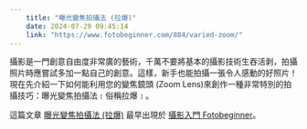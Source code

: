 ```yaml
---
    title: "曝光變焦拍攝法 (拉爆)"
    date: 2024-07-29 09:45:14
    link: "https://www.fotobeginner.com/884/varied-zoom/"
---
```


<p>攝影是一門創意自由度非常廣的藝術，千萬不要將基本的攝影技術生吞活剥，拍攝照片時應嘗試多加一點自己的創意。這樣，新手也能拍攝一張令人感動的好照片！現在先介紹一下如何能利用您的變焦鏡頭 (Zoom Lens)來創作一種非常特別的拍攝技巧：曝光變焦拍攝法﹝俗稱拉爆﹞。</p>
<p>這篇文章 <a href="https://www.fotobeginner.com/884/varied-zoom/">曝光變焦拍攝法 (拉爆)</a> 最早出現於 <a href="https://www.fotobeginner.com">攝影入門 Fotobeginner</a>。</p>
